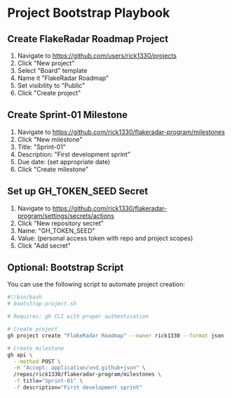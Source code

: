 # Project Bootstrap Playbook

## Create FlakeRadar Roadmap Project

1. Navigate to https://github.com/users/rick1330/projects
2. Click "New project"
3. Select "Board" template
4. Name it "FlakeRadar Roadmap"
5. Set visibility to "Public"
6. Click "Create project"

## Create Sprint-01 Milestone

1. Navigate to https://github.com/rick1330/flakeradar-program/milestones
2. Click "New milestone"
3. Title: "Sprint-01"
4. Description: "First development sprint"
5. Due date: (set appropriate date)
6. Click "Create milestone"

## Set up GH_TOKEN_SEED Secret

1. Navigate to https://github.com/rick1330/flakeradar-program/settings/secrets/actions
2. Click "New repository secret"
3. Name: "GH_TOKEN_SEED"
4. Value: (personal access token with repo and project scopes)
5. Click "Add secret"

## Optional: Bootstrap Script

You can use the following script to automate project creation:

```bash
#!/bin/bash
# bootstrap-project.sh

# Requires: gh CLI with proper authentication

# Create project
gh project create "FlakeRadar Roadmap" --owner rick1330 --format json

# Create milestone
gh api \
  --method POST \
  -H "Accept: application/vnd.github+json" \
  /repos/rick1330/flakeradar-program/milestones \
  -f title="Sprint-01" \
  -f description="First development sprint"
```